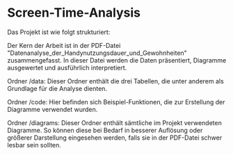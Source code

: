 # Screen-Time-Analysis
Das Projekt ist wie folgt strukturiert:

Der Kern der Arbeit ist in der PDF-Datei "Datenanalyse_der_Handynutzungsdauer_und_Gewohnheiten" zusammengefasst. In dieser Datei werden die Daten präsentiert, Diagramme ausgewertet und ausführlich interpretiert.

Ordner /data: Dieser Ordner enthält die drei Tabellen, die unter anderem als Grundlage für die Analyse dienten.

Ordner /code: Hier befinden sich Beispiel-Funktionen, die zur Erstellung der Diagramme verwendet wurden.

Ordner /diagrams: Dieser Ordner enthält sämtliche im Projekt verwendeten Diagramme. So können diese bei Bedarf in besserer Auflösung oder größerer Darstellung eingesehen werden, falls sie in der PDF-Datei schwer lesbar sein sollten.